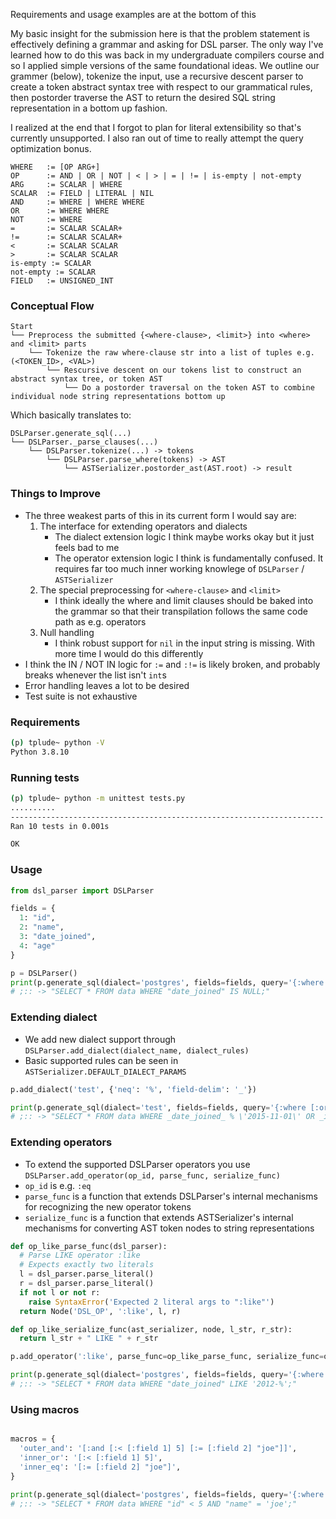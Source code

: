 Requirements and usage examples are at the bottom of this

My basic insight for the submission here is that the problem statement is effectively defining a grammar and asking for DSL parser. The only way I've learned how to do this was back in my undergraduate compilers course and so I applied simple versions of the same foundational ideas. We outline our grammer (below), tokenize the input, use a recursive descent parser to create a token abstract syntax tree with respect to our grammatical rules, then postorder traverse the AST to return the desired SQL string representation in a bottom up fashion.

I realized at the end that I forgot to plan for literal extensibility so that's currently unsupported. I also ran out of time to really attempt the query optimization bonus.

```
WHERE   := [OP ARG+]
OP      := AND | OR | NOT | < | > | = | != | is-empty | not-empty
ARG     := SCALAR | WHERE
SCALAR  := FIELD | LITERAL | NIL
AND     := WHERE | WHERE WHERE
OR      := WHERE WHERE
NOT     := WHERE
=       := SCALAR SCALAR+
!=      := SCALAR SCALAR+
<       := SCALAR SCALAR
>       := SCALAR SCALAR
is-empty := SCALAR
not-empty := SCALAR
FIELD   := UNSIGNED_INT
```

### Conceptual Flow
```
Start
└── Preprocess the submitted {<where-clause>, <limit>} into <where> and <limit> parts
    └── Tokenize the raw where-clause str into a list of tuples e.g. (<TOKEN_ID>, <VAL>)
        └── Rescursive descent on our tokens list to construct an abstract syntax tree, or token AST
            └── Do a postorder traversal on the token AST to combine individual node string representations bottom up
```
Which basically translates to:
```
DSLParser.generate_sql(...)
└── DSLParser._parse_clauses(...)
    └── DSLParser.tokenize(...) -> tokens
        └── DSLParser.parse_where(tokens) -> AST
            └── ASTSerializer.postorder_ast(AST.root) -> result
```

### Things to Improve
- The three weakest parts of this in its current form I would say are:
  1. The interface for extending operators and dialects
      - The dialect extension logic I think maybe works okay but it just feels bad to me
      - The operator extension logic I think is fundamentally confused. It requires far too much inner working knowlege of `DSLParser` / `ASTSerializer`
  2. The special preprocessing for `<where-clause>` and `<limit>`
      - I think ideally the where and limit clauses should be baked into the grammar so that their transpilation follows the same code path as e.g. operators
  3. Null handling
      - I think robust support for `nil` in the input string is missing. With more time I would do this differently
- I think the IN / NOT IN logic for `:=` and `:!=` is likely broken, and probably breaks whenever the list isn't `int`s
- Error handling leaves a lot to be desired
- Test suite is not exhaustive

### Requirements
```bash
(p) tplude~ python -V
Python 3.8.10
```

### Running tests
```bash
(p) tplude~ python -m unittest tests.py
..........
----------------------------------------------------------------------
Ran 10 tests in 0.001s

OK
```

### Usage
```python
from dsl_parser import DSLParser

fields = {
  1: "id",
  2: "name",
  3: "date_joined",
  4: "age"
}

p = DSLParser()
print(p.generate_sql(dialect='postgres', fields=fields, query='{:where [:= [:field 3] nil]}'))
# ;:: -> "SELECT * FROM data WHERE "date_joined" IS NULL;"
```

### Extending dialect
- We add new dialect support through `DSLParser.add_dialect(dialect_name, dialect_rules)`
- Basic supported rules can be seen in `ASTSerializer.DEFAULT_DIALECT_PARAMS`

```python
p.add_dialect('test', {'neq': '%', 'field-delim': '_'})

print(p.generate_sql(dialect='test', fields=fields, query='{:where [:or [:!= [:field 3] "2015-11-01"] [:= [:field 1] 456]]}'))
# ;:: -> "SELECT * FROM data WHERE _date_joined_ % \'2015-11-01\' OR _id_ = 456;"
```

### Extending operators
  - To extend the supported DSLParser operators you use `DSLParser.add_operator(op_id, parse_func, serialize_func)`
  - `op_id` is e.g. `:eq`
  - `parse_func` is a function that extends DSLParser's internal mechanisms for recognizing the new operator tokens
  - `serialize_func` is a function that extends ASTSerializer's internal mechanisms for converting AST token nodes to string representations

```python
def op_like_parse_func(dsl_parser):
  # Parse LIKE operator :like
  # Expects exactly two literals
  l = dsl_parser.parse_literal()
  r = dsl_parser.parse_literal()
  if not l or not r:
    raise SyntaxError('Expected 2 literal args to ":like"')
  return Node('DSL_OP', ':like', l, r)

def op_like_serialize_func(ast_serializer, node, l_str, r_str):
  return l_str + " LIKE " + r_str

p.add_operator(':like', parse_func=op_like_parse_func, serialize_func=op_like_serialize_func)

print(p.generate_sql(dialect='postgres', fields=fields, query='{:where [:like [:field 3] "foo%"]}'))
# ;:: -> "SELECT * FROM data WHERE "date_joined" LIKE '2012-%';"
```

### Using macros
```python

macros = {
  'outer_and': '[:and [:< [:field 1] 5] [:= [:field 2] "joe"]]',
  'inner_or': '[:< [:field 1] 5]',
  'inner_eq': '[:= [:field 2] "joe"]',
}

print(p.generate_sql(dialect='postgres', fields=fields, query='{:where [:macro "outer_and"]}', macros=macros))
# ;:: -> "SELECT * FROM data WHERE "id" < 5 AND "name" = 'joe';"
```
